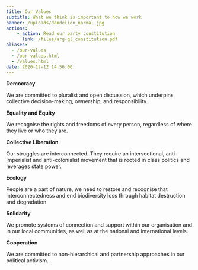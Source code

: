 ```yaml
---
title: Our Values 
subtitle: What we think is important to how we work
banner: /uploads/dandelion_normal.jpg
actions:
    - action: Read our party constitution
      link: /files/arg-gl_constitution.pdf
aliases:
  - /our-values
  - /our-values.html
  - /values.html
date: 2020-12-12 14:56:00
---
```


**Democracy**

We are committed to pluralist and open discussion, which underpins collective decision-making, ownership, and responsibility.
       

**Equality and Equity**

We recognise the rights and freedoms of every person, regardless of where they live or who they are.
      

**Collective Liberation**

Our struggles are interconnected. They require an intersectional, anti-imperialist and anti-colonialist movement that is rooted in class politics and leverages state power.


**Ecology**

People are a part of nature, we need to restore and recognise that interconnectedness and end biodiversity loss through habitat destruction and degradation. 
      

**Solidarity**

We promote systems of connection and support within our organisation and in our local communities, as well as at the national and international levels.
      

**Cooperation**

We are committed to non-hierarchical and partnership approaches in our political activism.
